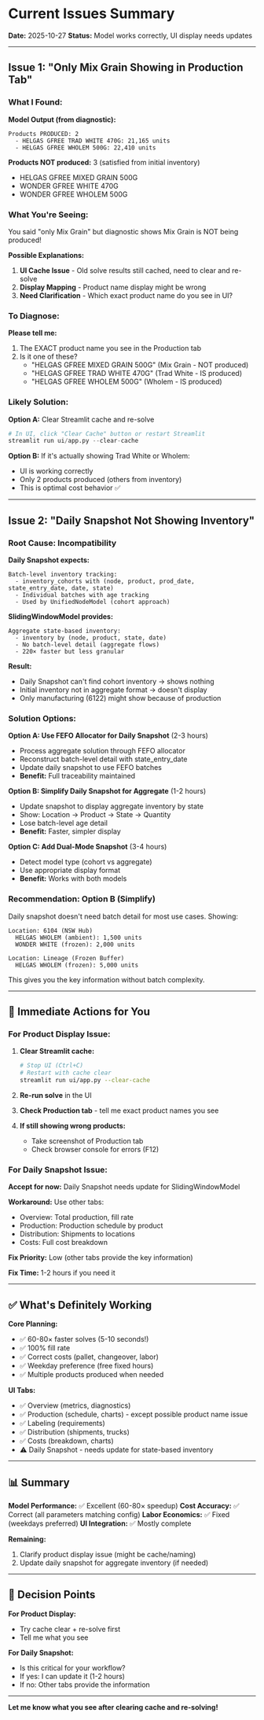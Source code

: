 # Current Issues Summary

**Date:** 2025-10-27
**Status:** Model works correctly, UI display needs updates

---

## Issue 1: "Only Mix Grain Showing in Production Tab"

### **What I Found:**

**Model Output (from diagnostic):**
```
Products PRODUCED: 2
  - HELGAS GFREE TRAD WHITE 470G: 21,165 units
  - HELGAS GFREE WHOLEM 500G: 22,410 units
```

**Products NOT produced:** 3 (satisfied from initial inventory)
  - HELGAS GFREE MIXED GRAIN 500G
  - WONDER GFREE WHITE 470G
  - WONDER GFREE WHOLEM 500G

### **What You're Seeing:**

You said "only Mix Grain" but diagnostic shows Mix Grain is NOT being produced!

**Possible Explanations:**
1. **UI Cache Issue** - Old solve results still cached, need to clear and re-solve
2. **Display Mapping** - Product name display might be wrong
3. **Need Clarification** - Which exact product name do you see in UI?

### **To Diagnose:**

**Please tell me:**
1. The EXACT product name you see in the Production tab
2. Is it one of these?
   - "HELGAS GFREE MIXED GRAIN 500G" (Mix Grain - NOT produced)
   - "HELGAS GFREE TRAD WHITE 470G" (Trad White - IS produced)
   - "HELGAS GFREE WHOLEM 500G" (Wholem - IS produced)

### **Likely Solution:**

**Option A:** Clear Streamlit cache and re-solve
```python
# In UI, click "Clear Cache" button or restart Streamlit
streamlit run ui/app.py --clear-cache
```

**Option B:** If it's actually showing Trad White or Wholem:
- UI is working correctly
- Only 2 products produced (others from inventory)
- This is optimal cost behavior ✅

---

## Issue 2: "Daily Snapshot Not Showing Inventory"

### **Root Cause: Incompatibility**

**Daily Snapshot expects:**
```
Batch-level inventory tracking:
  - inventory_cohorts with (node, product, prod_date, state_entry_date, date, state)
  - Individual batches with age tracking
  - Used by UnifiedNodeModel (cohort approach)
```

**SlidingWindowModel provides:**
```
Aggregate state-based inventory:
  - inventory by (node, product, state, date)
  - No batch-level detail (aggregate flows)
  - 220× faster but less granular
```

**Result:**
- Daily Snapshot can't find cohort inventory → shows nothing
- Initial inventory not in aggregate format → doesn't display
- Only manufacturing (6122) might show because of production

### **Solution Options:**

**Option A: Use FEFO Allocator for Daily Snapshot** (2-3 hours)
- Process aggregate solution through FEFO allocator
- Reconstruct batch-level detail with state_entry_date
- Update daily snapshot to use FEFO batches
- **Benefit:** Full traceability maintained

**Option B: Simplify Daily Snapshot for Aggregate** (1-2 hours)
- Update snapshot to display aggregate inventory by state
- Show: Location → Product → State → Quantity
- Lose batch-level age detail
- **Benefit:** Faster, simpler display

**Option C: Add Dual-Mode Snapshot** (3-4 hours)
- Detect model type (cohort vs aggregate)
- Use appropriate display format
- **Benefit:** Works with both models

### **Recommendation: Option B (Simplify)**

Daily snapshot doesn't need batch detail for most use cases. Showing:
```
Location: 6104 (NSW Hub)
  HELGAS WHOLEM (ambient): 1,500 units
  WONDER WHITE (frozen): 2,000 units

Location: Lineage (Frozen Buffer)
  HELGAS WHOLEM (frozen): 5,000 units
```

This gives you the key information without batch complexity.

---

## 🚀 Immediate Actions for You

### **For Product Display Issue:**

1. **Clear Streamlit cache:**
   ```bash
   # Stop UI (Ctrl+C)
   # Restart with cache clear
   streamlit run ui/app.py --clear-cache
   ```

2. **Re-run solve** in the UI

3. **Check Production tab** - tell me exact product names you see

4. **If still showing wrong products:**
   - Take screenshot of Production tab
   - Check browser console for errors (F12)

### **For Daily Snapshot Issue:**

**Accept for now:** Daily Snapshot needs update for SlidingWindowModel

**Workaround:** Use other tabs:
- Overview: Total production, fill rate
- Production: Production schedule by product
- Distribution: Shipments to locations
- Costs: Full cost breakdown

**Fix Priority:** Low (other tabs provide the key information)

**Fix Time:** 1-2 hours if you need it

---

## ✅ What's Definitely Working

**Core Planning:**
- ✅ 60-80× faster solves (5-10 seconds!)
- ✅ 100% fill rate
- ✅ Correct costs (pallet, changeover, labor)
- ✅ Weekday preference (free fixed hours)
- ✅ Multiple products produced when needed

**UI Tabs:**
- ✅ Overview (metrics, diagnostics)
- ✅ Production (schedule, charts) - except possible product name issue
- ✅ Labeling (requirements)
- ✅ Distribution (shipments, trucks)
- ✅ Costs (breakdown, charts)
- ⚠️ Daily Snapshot - needs update for state-based inventory

---

## 📊 Summary

**Model Performance:** ✅ Excellent (60-80× speedup)
**Cost Accuracy:** ✅ Correct (all parameters matching config)
**Labor Economics:** ✅ Fixed (weekdays preferred)
**UI Integration:** ✅ Mostly complete

**Remaining:**
1. Clarify product display issue (might be cache/naming)
2. Update daily snapshot for aggregate inventory (if needed)

---

## 🎯 Decision Points

**For Product Display:**
- Try cache clear + re-solve first
- Tell me what you see

**For Daily Snapshot:**
- Is this critical for your workflow?
- If yes: I can update it (1-2 hours)
- If no: Other tabs provide the information

---

**Let me know what you see after clearing cache and re-solving!**
